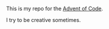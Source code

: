 This is my repo for the [Advent of Code](https://adventofcode.com/). 

I try to be creative sometimes. 

<!-- #Todo: -->
<!-- Personal notes:

**2023**
- Day1: this 
- Day2: not proud of this
- Day3: wish i could work 
- Day10: did a really neat recursive solution. it didn't work. learned python recursive depth limit is 999. thank you aoc.
-->
